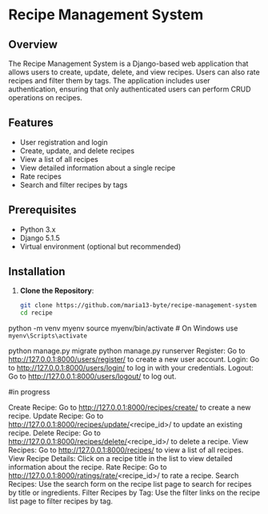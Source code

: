 # Recipe Management System

## Overview

The Recipe Management System is a Django-based web application that allows users to create, update, delete, and view recipes. Users can also rate recipes and filter them by tags. The application includes user authentication, ensuring that only authenticated users can perform CRUD operations on recipes.

## Features

- User registration and login
- Create, update, and delete recipes
- View a list of all recipes
- View detailed information about a single recipe
- Rate recipes
- Search and filter recipes by tags

## Prerequisites

- Python 3.x
- Django 5.1.5
- Virtual environment (optional but recommended)

## Installation

1. **Clone the Repository**:
   ```bash
   git clone https://github.com/maria13-byte/recipe-management-system
   cd recipe

 python -m venv myenv
source myenv/bin/activate  # On Windows use `myenv\Scripts\activate`

python manage.py migrate
python manage.py runserver
Register: Go to http://127.0.0.1:8000/users/register/ to create a new user account.
Login: Go to http://127.0.0.1:8000/users/login/ to log in with your credentials.
Logout: Go to http://127.0.0.1:8000/users/logout/ to log out.



#in progress

Create Recipe: Go to http://127.0.0.1:8000/recipes/create/ to create a new recipe.
Update Recipe: Go to http://127.0.0.1:8000/recipes/update/<recipe_id>/ to update an existing recipe.
Delete Recipe: Go to http://127.0.0.1:8000/recipes/delete/<recipe_id>/ to delete a recipe.
View Recipes: Go to http://127.0.0.1:8000/recipes/ to view a list of all recipes.
View Recipe Details: Click on a recipe title in the list to view detailed information about the recipe.
Rate Recipe: Go to http://127.0.0.1:8000/ratings/rate/<recipe_id>/ to rate a recipe.
Search Recipes: Use the search form on the recipe list page to search for recipes by title or ingredients.
Filter Recipes by Tag: Use the filter links on the recipe list page to filter recipes by tag.
